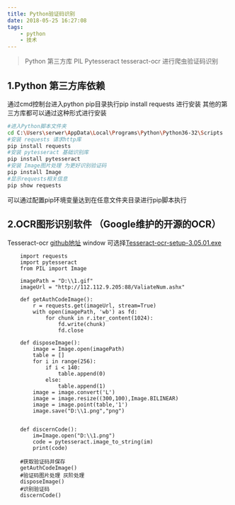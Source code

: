 ```yaml
---
title: Python验证码识别
date: 2018-05-25 16:27:08
tags:
    - python
    - 技术
---
```


>Python 第三方库 PIL Pytesseract tesseract-ocr  进行爬虫验证码识别

## 1.Python 第三方库依赖
   通过cmd控制台进入python pip目录执行pip install requests 进行安装
   其他的第三方库都可以通过这种形式进行安装
```bash
#进入Python脚本文件夹
cd C:\Users\serwer\AppData\Local\Programs\Python\Python36-32\Scripts
#安装 requests 请求http库
pip install requests 
#安装 pytesseract 基础识别库
pip install pytesseract
#安装 Image图片处理 为更好识别验证码
pip install Image
#显示requests相关信息
pip show requests
```
   可以通过配置pip环境变量达到在任意文件夹目录进行pip脚本执行

## 2.OCR图形识别软件 （Google维护的开源的OCR）
Tesseract-ocr [github地址](https://github.com/tesseract-ocr/tesseract) window 可选择[Tesseract-ocr-setup-3.05.01.exe](https://digi.bib.uni-mannheim.de/tesseract/tesseract-ocr-setup-4.00.00dev.exe)

``` pthyon
    import requests
    import pytesseract
    from PIL import Image
    
    imagePath = "D:\\1.gif"
    imageUrl = "http://112.112.9.205:88/ValiateNum.ashx"
    
    def getAuthCodeImage():
        r = requests.get(imageUrl, stream=True)
        with open(imagePath, 'wb') as fd:
    	    for chunk in r.iter_content(1024):
            	fd.write(chunk)
    	        fd.close
    
    def disposeImage():
    	image = Image.open(imagePath)
    	table = []    
    	for i in range(256):    
    	    if i < 140:    
    	        table.append(0)    
    	    else:    
    	        table.append(1)  
    	image = image.convert('L')
    	image = image.resize((300,100),Image.BILINEAR)
    	image = image.point(table,'1')  
    	image.save("D:\\1.png","png")
    
    
    def discernCode():
    	im=Image.open("D:\\1.png")
    	code = pytesseract.image_to_string(im)
    	print(code)
    
    #获取验证码并保存
    getAuthCodeImage()
    #验证码图片处理 灰阶处理
    disposeImage()
    #识别验证码
    discernCode()
```


